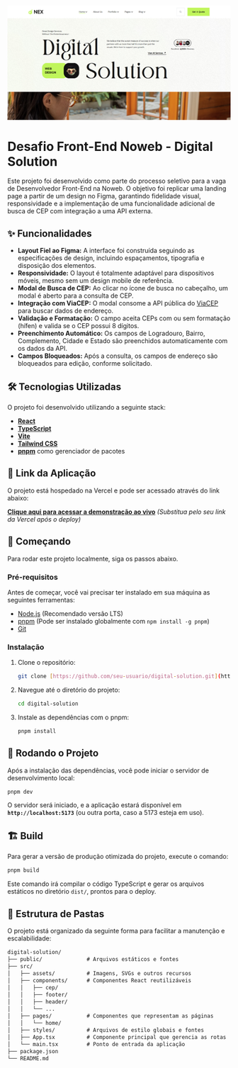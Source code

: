 ![alt text](image.png)

# Desafio Front-End Noweb - Digital Solution

Este projeto foi desenvolvido como parte do processo seletivo para a vaga de Desenvolvedor Front-End na Noweb. O objetivo foi replicar uma landing page a partir de um design no Figma, garantindo fidelidade visual, responsividade e a implementação de uma funcionalidade adicional de busca de CEP com integração a uma API externa.

## ✨ Funcionalidades

- **Layout Fiel ao Figma:** A interface foi construída seguindo as especificações de design, incluindo espaçamentos, tipografia e disposição dos elementos.
- **Responsividade:** O layout é totalmente adaptável para dispositivos móveis, mesmo sem um design mobile de referência.
- **Modal de Busca de CEP:** Ao clicar no ícone de busca no cabeçalho, um modal é aberto para a consulta de CEP.
- **Integração com ViaCEP:** O modal consome a API pública do [ViaCEP](https://viacep.com.br/) para buscar dados de endereço.
- **Validação e Formatação:** O campo aceita CEPs com ou sem formatação (hífen) e valida se o CEP possui 8 dígitos.
- **Preenchimento Automático:** Os campos de Logradouro, Bairro, Complemento, Cidade e Estado são preenchidos automaticamente com os dados da API.
- **Campos Bloqueados:** Após a consulta, os campos de endereço são bloqueados para edição, conforme solicitado.

## 🛠️ Tecnologias Utilizadas

O projeto foi desenvolvido utilizando a seguinte stack:

- **[React](https://react.dev/)**
- **[TypeScript](https://www.typescriptlang.org/)**
- **[Vite](https://vitejs.dev/)**
- **[Tailwind CSS](https://tailwindcss.com/)**
- **[pnpm](https://pnpm.io/)** como gerenciador de pacotes

## 🔗 Link da Aplicação

O projeto está hospedado na Vercel e pode ser acessado através do link abaixo:

**[Clique aqui para acessar a demonstração ao vivo](https://seu-link-aqui.vercel.app)** _(Substitua pelo seu link da Vercel após o deploy)_

## 🏁 Começando

Para rodar este projeto localmente, siga os passos abaixo.

### Pré-requisitos

Antes de começar, você vai precisar ter instalado em sua máquina as seguintes ferramentas:

- [Node.js](https://nodejs.org/en) (Recomendado versão LTS)
- [pnpm](https://pnpm.io/installation) (Pode ser instalado globalmente com `npm install -g pnpm`)
- [Git](https://git-scm.com/)

### Instalação

1.  Clone o repositório:

    ```bash
    git clone [https://github.com/seu-usuario/digital-solution.git](https://github.com/seu-usuario/digital-solution.git)
    ```

2.  Navegue até o diretório do projeto:

    ```bash
    cd digital-solution
    ```

3.  Instale as dependências com o pnpm:
    ```bash
    pnpm install
    ```

## 🚀 Rodando o Projeto

Após a instalação das dependências, você pode iniciar o servidor de desenvolvimento local:

```bash
pnpm dev
```

O servidor será iniciado, e a aplicação estará disponível em **`http://localhost:5173`** (ou outra porta, caso a 5173 esteja em uso).

## 🏗️ Build

Para gerar a versão de produção otimizada do projeto, execute o comando:

```bash
pnpm build
```

Este comando irá compilar o código TypeScript e gerar os arquivos estáticos no diretório `dist/`, prontos para o deploy.

## 📂 Estrutura de Pastas

O projeto está organizado da seguinte forma para facilitar a manutenção e escalabilidade:

```
digital-solution/
├── public/              # Arquivos estáticos e fontes
├── src/
│   ├── assets/          # Imagens, SVGs e outros recursos
│   ├── components/      # Componentes React reutilizáveis
│   │   ├── cep/
│   │   ├── footer/
│   │   ├── header/
│   │   └── ...
│   ├── pages/           # Componentes que representam as páginas
│   │   └── home/
│   ├── styles/          # Arquivos de estilo globais e fontes
│   ├── App.tsx          # Componente principal que gerencia as rotas
│   └── main.tsx         # Ponto de entrada da aplicação
├── package.json
└── README.md
```
